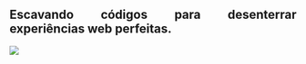 <div align="justify">
<h2>Escavando códigos para desenterrar experiências web perfeitas.</h2>
</div>
<img src="https://github.com/minerchan/minerchan/assets/104655361/a35bb7b4-7f22-4633-90b3-453802c5c701"/>
